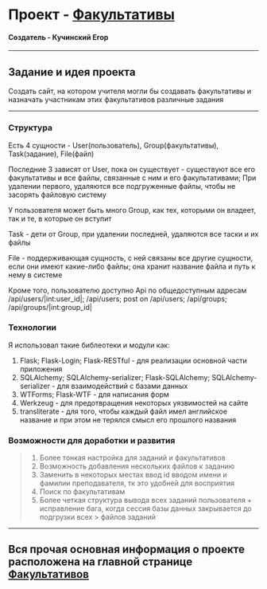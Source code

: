 # Проект - [Факультативы](http://supercereal.pythonanywhere.com)
#### Создатель - Кучинский Егор

----------------------------------------------------------------------------------------------------------------------------------------
## Задание и идея проекта
Создать сайт, на котором учителя могли бы создавать факультативы и назначать участникам этих факультативов различные задания

----------------------------------------------------------------------------------------------------------------------------------------
### Структура
Есть 4 сущности - User(пользователь), Group(факультативы), Task(задание), File(файл)

Последние 3 зависят от User, пока он существует - существуют все его факультативы и все файлы, связанные с ним и его факультативами; 
При удалении первого, удаляются все подгруженные файлы, чтобы не засорять файловую систему

У пользователя может быть много Group, как тех, которыми он владеет, так и те, в которые он вступит

Task - дети от Group, при удалении последней, удаляются все таски и их файлы

File - поддерживающая сущность, с ней связаны все другие сущности, если они имеют какие-либо файлы;
       она хранит название файла и путь к нему в системе

Кроме того, пользователю доступно Api по общедоступным адресам /api/users/|int:user_id|; /api/users; post on /api/users; /api/groups; /api/groups/|int:group_id|

### Технологии
Я использовал такие библеотеки и модули как:
1) Flask; Flask-Login; Flask-RESTful - для реализации основной части приложения
2) SQLAlchemy; SQLAlchemy-serializer; Flask-SQLAlchemy; SQLAlchemy-serializer - для взаимодействий с базами данных
3) WTForms; Flask-WTF - для написания форм
4) Werkzeug - для предотвращения некоторых уязвимостей на сайте
5) transliterate - для того, чтобы каждый файл имел английское название и при этом не терялся смысл его прошлого названия

### Возможности для доработки и развития
> 1) Более тонкая настройка для заданий и факультативов
> 3) Возможность добавления нескольких файлов к заданию
> 2) Заменить в некоторых местах ввод id вводом имени и фамилии преподавателя, тк это удобней для восприятия
> 4) Поиск по факультативам
> 5) Более четкая структура вывода всех заданий пользователя + исправление бага, когда сессия базы данных закрывается до подгрузки всех > файлов заданий

----------------------------------------------------------------------------------------------------------------------------------------
## Вся прочая основная информация о проекте расположена на главной странице [Факультативов](http://supercereal.pythonanywhere.com)
